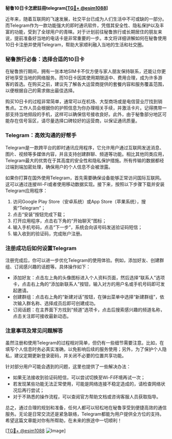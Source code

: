 **秘鲁10日卡怎麽註冊telegram[[TG💪+ @esim1088](https://t.me/s/esim1088)]**

近年来，随着互联网的飞速发展，社交平台已成为人们生活中不可或缺的一部分。而Telegram作为一款功能强大的即时通讯软件，凭借其安全性、隐私保护以及丰富的功能，受到了全球用户的青睐。对于计划前往秘鲁旅行或长期居住的朋友来说，提前准备好当地的电话卡是非常重要的一步。本文将详细讲解如何在秘鲁使用10日卡注册并使用Telegram，帮助大家顺利融入当地的生活和社交圈。

### 秘鲁旅行必备：选择合适的10日卡

在秘鲁旅行期间，拥有一张本地SIM卡不仅方便与家人朋友保持联系，还能让你更好地享受当地的网络服务。而10日卡因其使用期限适中、费用合理，成为许多游客的首选。在购买之前，建议先了解各大运营商提供的套餐内容和服务覆盖范围，以便根据自己的需求做出最佳选择。

购买10日卡的过程非常简单，通常可以在机场、大型商场或是电信营业厅找到销售点。工作人员会根据你的护照信息为你办理相关手续，并激活卡片。记得携带一部支持当地频段的手机，这样可以确保信号接收良好。此外，由于秘鲁部分地区可能存在信号盲区，请尽量选择口碑较好的运营商，以保证通讯质量。

### Telegram：高效沟通的好帮手

Telegram是一款跨平台的即时通讯应用程序，它允许用户通过互联网发送消息、图片、视频等多媒体内容，并且支持创建群聊、频道等功能。相比其他同类应用，Telegram最大的优势在于其高度的安全性和隐私保护措施。所有传输的数据都经过端到端加密处理，确保用户的个人信息不会被泄露。

如果你打算在国外使用Telegram，首先需要确保设备能够正常访问国际互联网。这可以通过连接Wi-Fi或者使用移动数据实现。接下来，按照以下步骤下载并安装Telegram应用程序：

1. 访问Google Play Store（安卓系统）或App Store（苹果系统），搜索“Telegram”；
2. 点击“安装”按钮完成下载；
3. 打开应用程序，点击右下角的“开始聊天”图标；
4. 输入手机号码，点击“下一步”，系统会向该号码发送验证码短信；
5. 输入收到的验证码，完成账户注册。

### 注册成功后如何设置Telegram

注册完成后，你可以进一步优化Telegram的使用体验。例如，添加好友、创建群组、订阅感兴趣的话题等。具体操作如下：

- 添加好友：点击左上角的头像图标进入个人资料页面，然后选择“联系人”选项卡，点击右上角的“添加新联系人”按钮，输入对方的用户名或手机号码即可发起邀请。
- 创建群组：点击右上角的“新建对话”按钮，在弹出菜单中选择“新建群组”，依次输入群名称、选择成员后即可创建成功。
- 订阅话题：在主界面下方找到“频道”选项卡，点击后搜索感兴趣的频道名称，点击关注即可接收最新动态。

### 注意事项及常见问题解答

虽然注册和使用Telegram的过程相对简单，但仍有一些细节需要注意。比如，在填写个人信息时务必真实准确，以免影响后续的服务使用；另外，为了保护个人隐私，建议定期更新登录密码，并关闭不必要的位置共享功能。

针对部分用户可能会遇到的问题，这里也提供了一些解决办法：
- 如果无法接收到验证码短信，可以尝试切换至Wi-Fi环境再试一次；
- 若发现某些功能无法正常使用，可能是网络连接不稳定造成的，请检查网络状况后再行尝试；
- 对于不熟悉的操作流程，可以查阅官方帮助文档或咨询客服人员获取指导。

总之，通过合理的规划和准备，任何人都可以轻松地在秘鲁享受到便捷高效的通信服务。无论是日常交流还是紧急联络，Telegram都能为用户提供全方位的支持。希望这篇文章能对你有所帮助，在未来的旅途中一切顺利！

[[TG💪+ @esim1088](https://t.me/s/esim1088) ![Image](https://i.postimg.cc/4NQfJmqS/Snipaste-2025-05-13-00-14-12.png)]